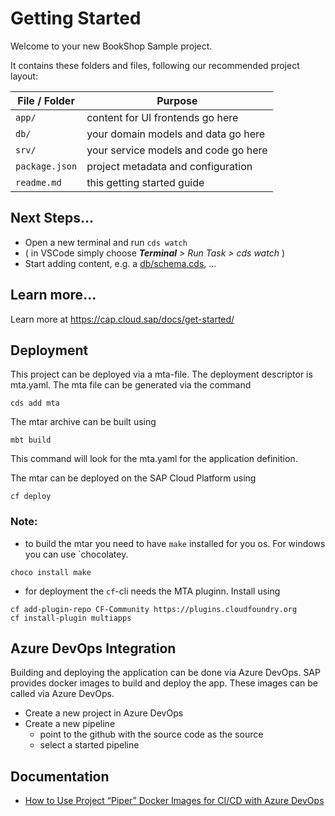 # Getting Started

Welcome to your new BookShop Sample project.

It contains these folders and files, following our recommended project layout:

File / Folder | Purpose
---------|----------
`app/` | content for UI frontends go here
`db/` | your domain models and data go here
`srv/` | your service models and code go here
`package.json` | project metadata and configuration
`readme.md` | this getting started guide


## Next Steps...

- Open a new terminal and run  `cds watch`
- ( in VSCode simply choose _**Terminal** > Run Task > cds watch_ )
- Start adding content, e.g. a [db/schema.cds](db/schema.cds), ...


## Learn more...

Learn more at https://cap.cloud.sap/docs/get-started/

## Deployment
This project can be deployed via a mta-file.
The deployment descriptor is mta.yaml.
 The mta file can be generated via the command
 ```
 cds add mta
 ```

 The mtar archive can be built using
 ```
 mbt build
 ```
 This command will look for the mta.yaml for the application definition.

 The mtar can be deployed on the SAP Cloud Platform using 
 ```
 cf deploy
 ```

 ### Note:
 * to build the mtar you need to have `make` installed for you os. For windows you can use `chocolatey.
 ```
 choco install make
 ```
 * for deployment the `cf`-cli needs the MTA pluginn. Install using
 ```
 cf add-plugin-repo CF-Community https://plugins.cloudfoundry.org
 cf install-plugin multiapps
 ```

## Azure DevOps Integration
Building and deploying the application can be done via Azure DevOps. SAP provides docker images to build and deploy the app. These images can be called via Azure DevOps.

* Create a new project in Azure DevOps
* Create a new pipeline
    * point to the github with the source code as the source
    * select a started pipeline


## Documentation
* [How to Use Project “Piper” Docker Images for CI/CD with Azure DevOps](https://blogs.sap.com/2019/10/24/how-to-use-project-piper-docker-images-for-cicd-with-azure-devops/)